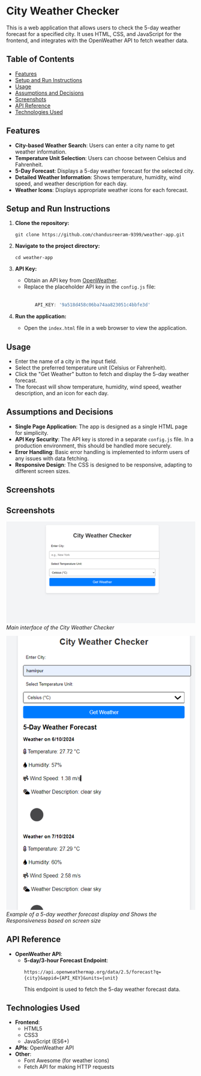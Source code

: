 # City Weather Checker

This is a web application that allows users to check the 5-day weather forecast for a specified city. It uses HTML, CSS, and JavaScript for the frontend, and integrates with the OpenWeather API to fetch weather data.

## Table of Contents
* [Features](#features)
* [Setup and Run Instructions](#setup-and-run-instructions)
* [Usage](#usage)
* [Assumptions and Decisions](#assumptions-and-decisions)
* [Screenshots](#screenshots)
* [API Reference](#api-reference)
* [Technologies Used](#technologies-used)

## Features
* **City-based Weather Search**: Users can enter a city name to get weather information.
* **Temperature Unit Selection**: Users can choose between Celsius and Fahrenheit.
* **5-Day Forecast**: Displays a 5-day weather forecast for the selected city.
* **Detailed Weather Information**: Shows temperature, humidity, wind speed, and weather description for each day.
* **Weather Icons**: Displays appropriate weather icons for each forecast.

## Setup and Run Instructions
1. **Clone the repository:**
   ```
   git clone https://github.com/chandusreeram-9399/weather-app.git
   ```

2. **Navigate to the project directory:**
   ```
   cd weather-app
   ```

3. **API Key:**
   * Obtain an API key from [OpenWeather](https://openweathermap.org/api).
   * Replace the placeholder API key in the `config.js` file:
     ```javascript
     
         API_KEY: '9a518d458c06ba74aa823051c4bbfe3d'
     
     ```

4. **Run the application:**
   * Open the `index.html` file in a web browser to view the application.

## Usage
* Enter the name of a city in the input field.
* Select the preferred temperature unit (Celsius or Fahrenheit).
* Click the "Get Weather" button to fetch and display the 5-day weather forecast.
* The forecast will show temperature, humidity, wind speed, weather description, and an icon for each day.

## Assumptions and Decisions
* **Single Page Application**: The app is designed as a single HTML page for simplicity.
* **API Key Security**: The API key is stored in a separate `config.js` file. In a production environment, this should be handled more securely.
* **Error Handling**: Basic error handling is implemented to inform users of any issues with data fetching.
* **Responsive Design**: The CSS is designed to be responsive, adapting to different screen sizes.

## Screenshots

## Screenshots
![Main Interface](main-interface.png)
*Main interface of the City Weather Checker*

![Weather Forecast](weather-forecast.png)
*Example of a 5-day weather forecast display and Shows the Responsiveness based on screen size*
## API Reference
* **OpenWeather API**:
  * **5-day/3-hour Forecast Endpoint**: 
    ```
    https://api.openweathermap.org/data/2.5/forecast?q={city}&appid={API_KEY}&units={unit}
    ```
    This endpoint is used to fetch the 5-day weather forecast data.

## Technologies Used
* **Frontend**: 
  * HTML5
  * CSS3
  * JavaScript (ES6+)
* **APIs**: OpenWeather API
* **Other**: 
  * Font Awesome (for weather icons)
  * Fetch API for making HTTP requests

